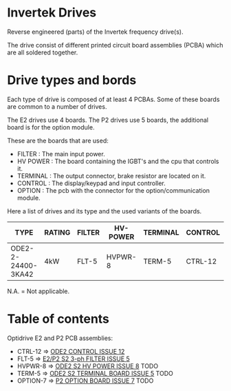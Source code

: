 # Invertek Drives

Reverse engineered (parts) of the Invertek frequency drive(s).

The drive consist of different printed circuit board assemblies (PCBA)
 which are all soldered together.

# Drive types and bords

Each type of drive is composed of at least 4 PCBAs. Some of these boards
 are common to a number of drives.
 
The E2 drives use 4 boards.
The P2 drives use 5 boards, the additional board is for the option module. 
 
These are the boards that are used:

* FILTER : The main input power.
* HV POWER : The board containing the IGBT's and the cpu that controls it.
* TERMINAL : The output connector, brake resistor are located on it.
* CONTROL : The display/keypad and input controller.
* OPTION : The pcb with the connector for the option/communication module. 
 
Here a list of drives and its type and the used variants of the boards.

| TYPE               | RATING | FILTER | HV-POWER | TERMINAL | CONTROL | OPTION |
|--------------------|--------|--------|----------|----------|---------|--------|
| ODE2-2-24400-3KA42 | 4kW    | FLT-5  | HVPWR-8  | TERM-5   | CTRL-12 | N.A.   |


N.A. = Not applicable.

# Table of contents

Optidrive E2 and P2 PCB assemblies:

* CTRL-12 => [ODE2 CONTROL ISSUE 12](ode2-control-issue-12/readme.md)
* FLT-5 => [E2/P2 S2 3-ph FILTER ISSUE 5](e2-p2-filter-issue-5/readme.md)
* HVPWR-8 => [ODE2 S2 HV POWER ISSUE 8](todo.txt) TODO
* TERM-5 => [ODE2 S2 TERMINAL BOARD ISSUE 5](todo.txt) TODO
* OPTION-7 => [P2 OPTION BOARD ISSUE 7](todo.txt) TODO
